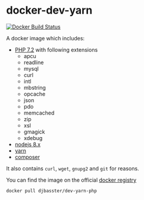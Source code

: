 # docker-dev-yarn

[![Docker Build Status](https://img.shields.io/docker/build/djbasster/dev-yarn-php.svg)](https://hub.docker.com/r/djbasster/dev-yarn-php/)

A docker image which includes:

- [PHP 7.2](http://php.net/) with following extensions
  - apcu
  - readline
  - mysql
  - curl
  - intl
  - mbstring
  - opcache
  - json
  - pdo
  - memcached
  - zip
  - xsl
  - gmagick
  - xdebug
- [nodejs 8.x](https://nodejs.org)
- [yarn](https://yarnpkg.com)
- [composer](https://getcomposer.org/)

It also contains `curl`, `wget`, `gnupg2` and `git` for reasons.

You can find the image on the official [docker registry](https://hub.docker.com/r/djbasster/dev-yarn-php/)

```bash
docker pull djbasster/dev-yarn-php
```